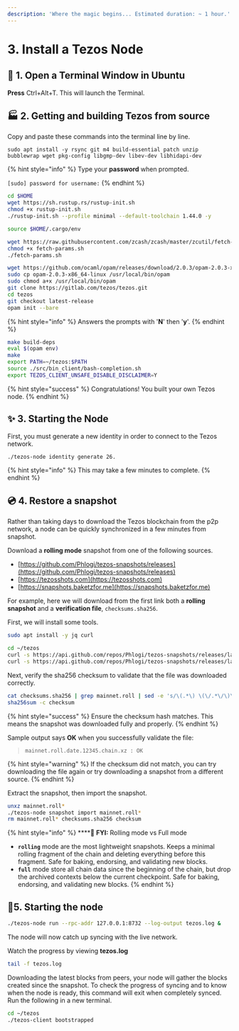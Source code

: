 ```yaml
---
description: 'Where the magic begins... Estimated duration: ~ 1 hour.'
---
```


# 3. Install a Tezos Node

## :book: 1. Open a Terminal Window in Ubuntu

**Press** Ctrl+Alt+T. This will launch the Terminal.

## :factory: 2. Getting and building Tezos from source

Copy and paste these commands into the terminal line by line.

```
sudo apt install -y rsync git m4 build-essential patch unzip bubblewrap wget pkg-config libgmp-dev libev-dev libhidapi-dev
```

{% hint style="info" %}
Type your **password** when prompted.

`[sudo] password for username:`
{% endhint %}

```bash
cd $HOME
wget https://sh.rustup.rs/rustup-init.sh
chmod +x rustup-init.sh
./rustup-init.sh --profile minimal --default-toolchain 1.44.0 -y

source $HOME/.cargo/env

wget https://raw.githubusercontent.com/zcash/zcash/master/zcutil/fetch-params.sh
chmod +x fetch-params.sh
./fetch-params.sh
```

```bash
wget https://github.com/ocaml/opam/releases/download/2.0.3/opam-2.0.3-x86_64-linux
sudo cp opam-2.0.3-x86_64-linux /usr/local/bin/opam
sudo chmod a+x /usr/local/bin/opam
git clone https://gitlab.com/tezos/tezos.git
cd tezos
git checkout latest-release
opam init --bare
```

{% hint style="info" %}
Answers the prompts with '**N**' then '**y**'.
{% endhint %}

```bash
make build-deps
eval $(opam env)
make
export PATH=~/tezos:$PATH
source ./src/bin_client/bash-completion.sh
export TEZOS_CLIENT_UNSAFE_DISABLE_DISCLAIMER=Y
```

{% hint style="success" %}
Congratulations! You built your own Tezos node.
{% endhint %}

## :sparkles: 3. Starting the Node

First, you must generate a new identity in order to connect to the Tezos network.

```
./tezos-node identity generate 26.
```

{% hint style="info" %}
This may take a few minutes to complete.
{% endhint %}

## :cd: 4. Restore a snapshot

Rather than taking days to download the Tezos blockchain from the p2p network, a node can be quickly synchronized in a few minutes from snapshot.

Download a **rolling mode** snapshot from one of the following sources.

* [https://github.com/Phlogi/tezos-snapshots/releases](https://github.com/Phlogi/tezos-snapshots/releases)
* [https://tezosshots.com](https://tezosshots.com)
* [https://snapshots.baketzfor.me](https://snapshots.baketzfor.me)

For example, here we will download from the first link both a **rolling snapshot** and a **verification file**, `checksums.sha256`.&#x20;

First, we will install some tools.

```bash
sudo apt install -y jq curl
```

```bash
cd ~/tezos
curl -s https://api.github.com/repos/Phlogi/tezos-snapshots/releases/latest | jq -r ".assets[] | select(.name) | .browser_download_url" | grep roll | xargs wget -q --show-progress
curl -s https://api.github.com/repos/Phlogi/tezos-snapshots/releases/latest | jq -r ".assets[] | select(.name) | .browser_download_url" | grep checksums.sha256 | xargs wget -q --show-progress
```

Next, verify the sha256 checksum to validate that the file was downloaded correctly.&#x20;

```bash
cat checksums.sha256 | grep mainnet.roll | sed -e 's/\(.*\) \(\/.*\/\)\(mainnet.roll*\)/\1\3/' > checksum
sha256sum -c checksum
```

{% hint style="success" %}
Ensure the checksum hash matches. This means the snapshot was downloaded fully and properly.
{% endhint %}

Sample output says **OK** when you successfully validate the file:

> `mainnet.roll.date.12345.chain.xz : OK`

{% hint style="warning" %}
If the checksum did not match, you can try downloading the file again or try downloading a snapshot from a different source.
{% endhint %}

Extract the snapshot, then import the snapshot.

```bash
unxz mainnet.roll*
./tezos-node snapshot import mainnet.roll*
rm mainnet.roll* checksums.sha256 checksum
```

{% hint style="info" %}
****:badminton: **FYI:** Rolling mode vs Full mode

* **`rolling`** mode are the most lightweight snapshots. Keeps a minimal rolling fragment of the chain and deleting everything before this fragment. Safe for baking, endorsing, and validating new blocks.
* **`full`** mode store all chain data since the beginning of the chain, but drop the archived contexts below the current checkpoint. Safe for baking, endorsing, and validating new blocks.
{% endhint %}

## :bricks:5. Starting the node

```bash
./tezos-node run --rpc-addr 127.0.0.1:8732 --log-output tezos.log &
```

The node will now catch up syncing with the live network.

Watch the progress by viewing **tezos.log**

```bash
tail -f tezos.log
```

Downloading the latest blocks from peers, your node will gather the blocks created since the snapshot. To check the progress of syncing and to know when the node is ready, this command will exit when completely synced. Run the following in a new terminal.

```bash
cd ~/tezos
./tezos-client bootstrapped
```
